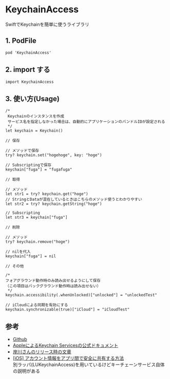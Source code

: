 # KeychainAccess

SwiftでKeychainを簡単に使うライブラリ

## 1. PodFile

```
pod 'KeychainAccess'
```

## 2. import する

```
import KeychainAccess
```

## 3. 使い方(Usage)

```
/*
 Keychainのインスタンスを作成
 サービス名を指定しなかった場合は、自動的にアプリケーションのバンドルIDが設定される
 */
let keychain = Keychain()

// 保存

// メソッドで保存
try? keychain.set("hogehoge", key: "hoge")

// Subscriptingで保存
keychain["fuga"] = "fugafuga"

// 取得

// メソッド
let str1 = try? keychain.get("hoge")
// StringとDataが混在しているときはこちらのメソッド使うとわかりやすい
let str2 = try? keychain.getString("hoge")

// Subscripting
let str3 = keychain["fuga"]

// 削除

// メソッド
try? keychain.remove("hoge")

// nilを代入
keychain["fuga"] = nil

// その他

/*
フォアグラウンド動作時のみ読み出せるようにして保存
（この項目はバックグラウンド動作時は読み出せない）
 */
keychain.accessibility(.whenUnlocked)["unlocked"] = "unlockedTest"

// iCloudによる同期を有効にする
keychain.synchronizable(true)["iCloud"] = "iCloudTest"
```

## 参考
- [Github](https://github.com/kishikawakatsumi/KeychainAccess)
- [AppleによるKeychain Servicesの公式ドキュメント](https://developer.apple.com/documentation/security/keychain_services)
- [岸川さんのリリース時の文章](http://blog.kishikawakatsumi.com/entry/2015/01/03/082916)
- [[iOS] アカウント情報をアプリ間で安全に共有する方法](https://blog.odoruinu.net/2014/07/10/ios-keychain-sharing-data-between-apps/)
<br>別ラッパ(LUKeychainAccess)を用いているけどキーチェーンサービス自体の説明がある

